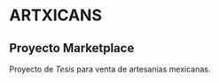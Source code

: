 # ARTXICANS

## Proyecto **Marketplace**

Proyecto de *Tesis* para venta de artesanias mexicanas.


